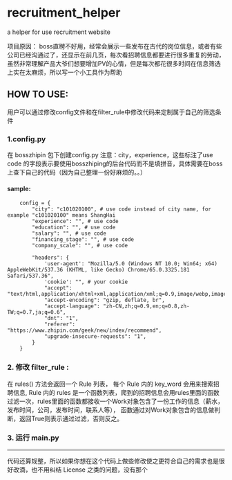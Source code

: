 # recruitment_helper
a helper for use recruitment website

项目原因：
boss直聘不好用，经常会展示一些发布在古代的岗位信息，或者有些公司已经沟通过了，还显示在前几页，每次看招聘信息都要进行很多重复的劳动，
虽然非常理解产品大爷们想要增加PV的心情，但是每次都花很多时间在信息筛选上实在太麻烦，所以写一个小工具作为帮助

##  HOW TO USE:

用户可以通过修改config文件和在filter_rule中修改代码来定制属于自己的筛选条件

### 1.config.py

在 bosszhipin 包下创建config.py
注意：city，experience，这些标注了use code 的字段表示要使用bosszhiping的后台代码而不是填拼音，具体需要在boss上查下自己的代码（因为自己整理一份好麻烦的。。）
#### sample:

```
    config = {
        "city": "c101020100", # use code instead of city name, for example "c101020100" means ShangHai
        "experience": "", # use code
        "education": "", # use code
        "salary": "", # use code
        "financing_stage": "", # use code
        "company_scale": "", # use code

        "headers": {
            'user-agent': "Mozilla/5.0 (Windows NT 10.0; Win64; x64) AppleWebKit/537.36 (KHTML, like Gecko) Chrome/65.0.3325.181 Safari/537.36",
            'cookie': "", # your cookie
            "accept": "text/html,application/xhtml+xml,application/xml;q=0.9,image/webp,image/apng,*/*;q=0.8",
            "accept-encoding": "gzip, deflate, br",
            "accept-language": "zh-CN,zh;q=0.9,en;q=0.8,zh-TW;q=0.7,ja;q=0.6",
            "dnt": "1",
            "referer": "https://www.zhipin.com/geek/new/index/recommend",
            "upgrade-insecure-requests": "1",
        }
    }
```

### 2. 修改 filter_rule :
在 rules() 方法会返回一个 Rule 列表，
每个 Rule 内的 key_word 会用来搜索招聘信息,
Rule 内的 rules 是一个函数列表，爬到的招聘信息会用rules里面的函数过滤一次，rules里面的函数都接收一个Work对象包含了一份工作的信息（薪水，发布时间，公司，发布时间，联系人等），
函数通过对Work对象包含的信息做判断，返回True则表示通过过滤，否则反之。


### 3. 运行 main.py
--------------------------------------------------------------------------------
代码还算规整，所以如果你想在这个代码上做些修改使之更符合自己的需求也是很好改滴，也不用纠结 License 之类的问题，没有那个
